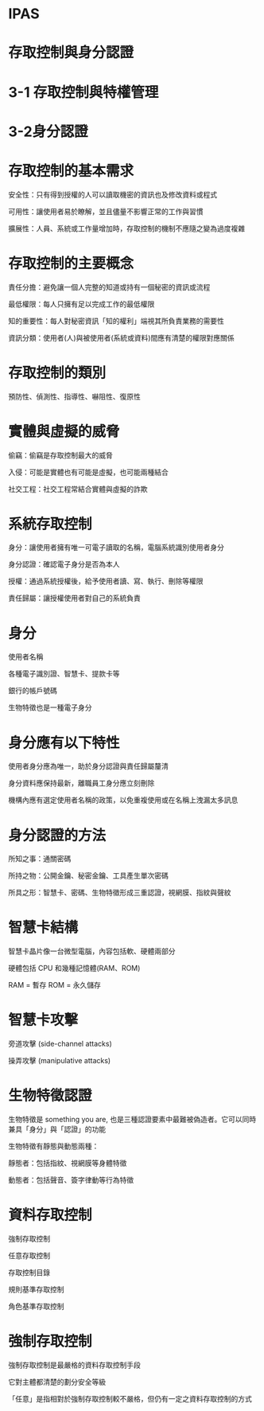 # IPAS

# 存取控制與身分認證

# 3-1 存取控制與特權管理

# 3-2身分認證

# 存取控制的基本需求

安全性：只有得到授權的人可以讀取機密的資訊也及修改資料或程式

可用性：讓使用者易於瞭解，並且儘量不影響正常的工作與習慣

擴展性：人員、系統或工作量增加時，存取控制的機制不應隨之變為過度複雜

# 存取控制的主要概念

責任分擔：避免讓一個人完整的知道或持有一個秘密的資訊或流程

最低權限：每人只擁有足以完成工作的最低權限

知的重要性：每人對秘密資訊「知的權利」端視其所負責業務的需要性

資訊分類：使用者(人)與被使用者(系統或資料)間應有清楚的權限對應關係

# 存取控制的類別

預防性、偵測性、指導性、嚇阻性、復原性

# 實體與虛擬的威脅

偷竊：偷竊是存取控制最大的威脅

入侵：可能是實體也有可能是虛擬，也可能兩種結合

社交工程：社交工程常結合實體與虛擬的詐欺

# 系統存取控制

身分：讓使用者擁有唯一可電子讀取的名稱，電腦系統識別使用者身分

身分認證：確認電子身分是否為本人

授權：通過系統授權後，給予使用者讀、寫、執行、刪除等權限

責任歸屬：讓授權使用者對自己的系統負責

# 身分

使用者名稱

各種電子識別證、智慧卡、提款卡等

銀行的帳戶號碼 

生物特徵也是一種電子身分

# 身分應有以下特性

使用者身分應為唯一，助於身分認證與責任歸屬釐清

身分資料應保持最新，離職員工身分應立刻刪除

機構內應有選定使用者名稱的政策，以免重複使用或在名稱上洩漏太多訊息

# 身分認證的方法

所知之事：通關密碼

所持之物：公開金鑰、秘密金鑰、工具產生單次密碼

所具之形：智慧卡、密碼、生物特徵形成三重認證，視網膜、指紋與聲紋

# 智慧卡結構

智慧卡晶片像一台微型電腦，內容包括軟、硬體兩部分

硬體包括 CPU 和幾種記憶體(RAM、ROM)

RAM = 暫存 ROM = 永久儲存

# 智慧卡攻擊

旁道攻擊 (side-channel attacks)

操弄攻擊 (manipulative attacks)

# 生物特徵認證

生物特徵是 something you are, 也是三種認證要素中最難被偽造者。它可以同時兼具「身分」與「認證」的功能

生物特徵有靜態與動態兩種：

靜態者：包括指紋、視網膜等身體特徵

動態者：包括聲音、簽字律動等行為特徵

# 資料存取控制

強制存取控制

任意存取控制

存取控制目錄

規則基準存取控制

角色基準存取控制

# 強制存取控制

強制存取控制是最嚴格的資料存取控制手段

它對主體都清楚的劃分安全等級

「任意」是指相對於強制存取控制較不嚴格，但仍有一定之資料存取控制的方式


















